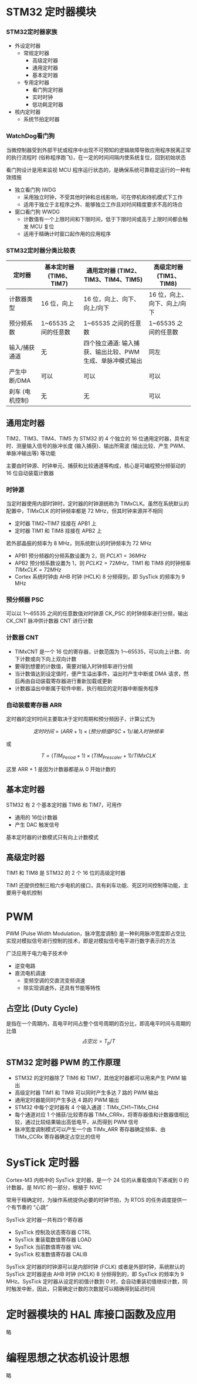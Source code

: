 # STM32 定时器模块
### STM32定时器家族
- 外设定时器
  - 常规定时器
    - 高级定时器
    - 通用定时器
    - 基本定时器
  - 专用定时器
    - 看门狗定时器
    - 实时时钟
    - 低功耗定时器
- 核内定时器
  - 系统节拍定时器

### WatchDog看门狗
当微控制器受到外部干扰或程序中出现不可预知的逻辑故障导致应用程序脱离正常的执行流程时 (俗称程序跑飞)，在一定的时间间隔内使系统复位，回到初始状态

看门狗设计是用来监视 MCU 程序运行状态的，是确保系统可靠稳定运行的一种有效措施

- 独立看门狗 IWDG
  - 采用独立时钟，不受其他时钟和总线影响，可在停机和待机模式下工作
  - 适用于独立于主程序之外、能够独立工作且对时间精度要求不高的场合
- 窗口看门狗 WWDG
  - 计数值有一个上限时间和下限时间，低于下限时间或高于上限时间都会触发 MCU 复位
  - 适用于精确计时窗口起作用的应用程序

### STM32定时器分类比较表
| 定时器          | 基本定时器 (TIM6、TIM7) | 通用定时器 (TIM2、TIM3、TIM4、TIM5)                       | 高级定时器 (TIM1、TIM8)      |
| --------------- | ----------------------- | --------------------------------------------------------- | ---------------------------- |
| 计数器类型      | 16 位，向上             | 16 位，向上、向下、向上/向下                              | 16 位，向上、向下、向上/向下 |
| 预分频系数      | 1~65535 之间的任意数    | 1~65535 之间的任意数                                      | 1~65535 之间的任意数         |
| 输入/捕获通道   | 无                      | 四个独立通道: 输入捕获、输出比较、PWM生成、单脉冲模式输出 | 同左                         |
| 产生中断/DMA    | 可以                    | 可以                                                      | 可以                         |
| 刹车 (电机控制) | 无                      | 无                                                        | 可以                         |

## 通用定时器
TIM2、TIM3、TIM4、TIM5 为 STM32 的 4 个独立的 16 位通用定时器，具有定时、测量输入信号的脉冲长度 (输入捕获)、输出所需波 (输出比较、产生 PWM、单脉冲输出等) 等功能

主要由时钟源、时钟单元、捕获和比较通道等构成，核心是可编程预分频驱动的 16 位自动装载计数器

### 时钟源
当定时器使用内部时钟时，定时器的时钟源统称为 TIMxCLK。虽然在系统默认的配置中，TIMxCLK 的时钟频率都是 72 MHz，但其时钟来源并不相同
- 定时器 TIM2~TIM7 挂接在 APB1 上
- 定时器 TIM1 和 TIM8 挂接在 APB2 上

若外部晶振的频率为 8 MHz，则系统默认的时钟频率为 72 MHz
- APB1 预分频器的分频系数设置为 2，则 $PCLK1 = 36 MHz$
- APB2 预分频系数设置为 1，则 $PCLK2 = 72 MHz$，TIM1 和 TIM8 的时钟频率 $TIMxCLK = 72 MHz$
- Cortex 系统时钟由 AHB 时钟 (HCLK) 8 分频得到，即 SysTick 的频率为 9 MHz

### 预分频器 PSC
可以以 1～65535 之间的任意数值对时钟源 CK_PSC 的时钟频率进行分频，输出 CK_CNT 脉冲供计数器 CNT 进行计数

### 计数器 CNT
- TIMxCNT 是一个 16 位的寄存器，计数范围为 1～65535，可以向上计数、向下计数或向下向上双向计数
- 要得到想要的计数值，需要对输入时钟频率进行分频
- 当计数值达到设定值时，便产生溢出事件，溢出时产生中断或 DMA 请求，然后再由自动装载寄存器进行重新加载或更新
- 计数器溢出中断属于软件中断，执行相应的定时器中断服务程序

### 自动装载寄存器 ARR
定时器的定时时间主要取决于定时周期和预分频因子，计算公式为

$$
定时时间=(ARR+1)\times(预分频值 PSC+1)/输入时钟频率
$$

或

$$
T=(TIM_{Period} + 1)\times(TIM_{Prescaler} + 1)/ TIMxCLK
$$

这里 ARR + 1 是因为计数器都是从 0 开始计数的

## 基本定时器
STM32 有 2 个基本定时器 TIM6 和 TIM7，可用作
- 通用的 16位计数器
- 产生 DAC 触发信号

基本定时器的计数模式只有向上计数模式

## 高级定时器
TIM1 和 TIM8 是 STM32 的 2 个 16 位的高级定时器 

TIM1 还提供控制三相六步电机的接口，具有刹车功能、死区时间控制等功能，主要用于电机控制

# PWM
PWM (Pulse Width Modulation，脉冲宽度调制) 是一种利用脉冲宽度即占空比实现对模拟信号进行控制的技术，即是对模拟信号电平进行数字表示的方法

广泛应用于电力电子技术中
- 逆变电路
- 直流电机调速
  - 变频空调的交直流变频调速
  - 除实现调速外，还具有节能等特性

## 占空比 (Duty Cycle)
是指在一个周期内，高电平时间占整个信号周期的百分比，即高电平时间与周期的比值
$$
占空比=T_p/T
$$

## STM32 定时器 PWM 的工作原理
- STM32 的定时器除了 TIM6 和 TIM7，其他定时器都可以用来产生 PWM 输出
- 高级定时器 TIM1 和 TIM8 可以同时产生多达 7 路的 PWM 输出
- 通用定时器能同时产生多达 4 路的 PWM 输出
- STM32 中每个定时器有 4 个输入通道：TIMx_CH1~TIMx_CH4
- 每个通道对应 1 个捕获/比较寄存器 TIMx_CRRx，将寄存器值和计数器值相比较，通过比较结果输出高低电平，从而得到 PWM 信号
- 脉冲宽度调制模式可以产生一个由 TIMx_ARR 寄存器确定频率、由 TIMx_CCRx 寄存器确定占空比的信号

# SysTick 定时器
Cortex-M3 内核中的 SysTick 定时器，是一个 24 位的从重载值向下递减到 0 的计数器，是 NVIC 的一部分，根植于 NVIC

常用于精确定时，为操作系统提供必要的时钟节拍，为 RTOS 的任务调度提供一个有节奏的 “心跳”

SysTick 定时器一共有四个寄存器
- SysTick 控制及状态寄存器 CTRL
- SysTick 重装载数值寄存器 LOAD
- SysTick 当前数值寄存器 VAL
- SysTick 校准数值寄存器 CALIB

SysTick 定时器的时钟源可以是内部时钟 (FCLK) 或者是外部时钟，系统默认的 SysTick 定时器是由 AHB 时钟 (HCLK) 8 分频得到的，即 SysTick 的频率为 9 MHz。SysTick 定时器从设定的初值计数到 0 时，会自动重装初值继续计数，同时触发中断，因此，只需确定计数的次数就可以精确得到延迟时间

# 定时器模块的 HAL 库接口函数及应用
略

# 编程思想之状态机设计思想
略